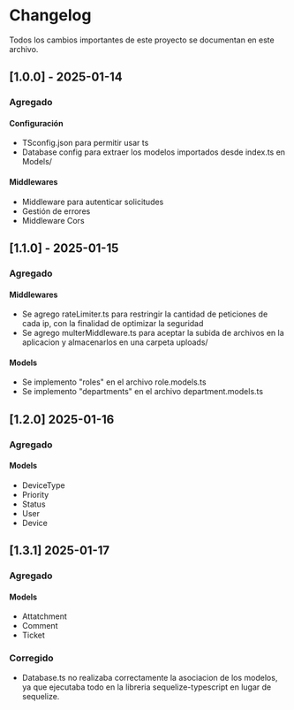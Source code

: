 # Changelog

Todos los cambios importantes de este proyecto se documentan en este archivo.

## [1.0.0] - 2025-01-14
### Agregado

#### Configuración
- TSconfig.json para permitir usar ts
- Database config para extraer los modelos importados desde index.ts en Models/

#### Middlewares
- Middleware para autenticar solicitudes
- Gestión de errores
- Middleware Cors

## [1.1.0] - 2025-01-15
### Agregado 

#### Middlewares
- Se agrego rateLimiter.ts para restringir la cantidad de peticiones de cada ip, con la finalidad de optimizar la seguridad
- Se agrego multerMiddleware.ts para aceptar la subida de archivos en la aplicacion y almacenarlos en una carpeta uploads/

#### Models

- Se implemento "roles" en el archivo role.models.ts
- Se implemento "departments" en el archivo department.models.ts

## [1.2.0] 2025-01-16

### Agregado

#### Models
- DeviceType
- Priority
- Status
- User
- Device


## [1.3.1] 2025-01-17

### Agregado

#### Models
- Attatchment
- Comment
- Ticket

### Corregido
- Database.ts no realizaba correctamente la asociacion de los modelos, ya que ejecutaba todo en la libreria sequelize-typescript en lugar de sequelize.